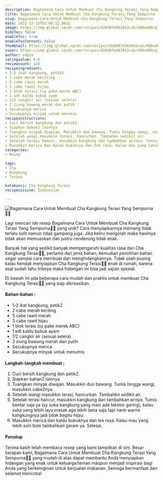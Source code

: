 ```yaml
---
description: Bagaimana Cara Untuk Membuat Cha Kangkung Terasi Yang Sempurna"
title: Bagaimana Cara Untuk Membuat Cha Kangkung Terasi Yang Sempurna
slug: Bagaimana-Cara-Untuk-Membuat-Cha-Kangkung-Terasi-Yang-Sempurna
date: 2022-12-16T03:09:12.063Z
image: https://img-global.cpcdn.com/recipes/d20d87e983042cab/400x400cq70/photo.jpg
hideToc: false
enableToc: true
enableTocContent: false
thumbnail: https://img-global.cpcdn.com/recipes/d20d87e983042cab/400x400cq70/photo.jpg
cover: https://img-global.cpcdn.com/recipes/d20d87e983042cab/400x400cq70/photo.jpg
author: admin
ratingvalue: 4.8
reviewcount: 124
recipeingredient:
- 1-2 ikat kangkung, petik2
- 2 cabe merah keriting
- 5 cabe rawit merah
- 3 cabe rawit hijau
- 1 blok terasi (sy pake merek ABC)
- 1 sdt kaldu bubuk ayam
- 1/2 cangkir air (sesuai selera)
- 2 siung bawang merah dan putih
- Secukupnya merica
- Secukupnya minyak untuk menumis
recipeinstructions:
- Cuci bersih kangkung dan petik2.
- Siapkan bahan2 lainnya
- Tuangkan minyak diwajan. Masukkin duo bawang. Tumis hingga wangi, masukkin cabe2nya.
- Setelah wangi masukkin terasi, hancurkan. Tambahkn sedikit air.
- Setelah terasi hancur, masukkin kangkung dan tambahkan airnya. Tumis bentar saja ya (sy suka kangkung yang masi ada tekstur garing), kalau suka yang lebih layu masak aga lebih lama saja tapi nanti warna kangkungnya jadi tidak begitu hijau.
- Masukkin merica dan kaldu bubuknya dan tes rasa. Kalau mau yang lebih asin bole tambahkan garam ya. Selesai.
categories:
- Resep

tags:
- Cha
- Kangkung
- Terasi

katakunci: Cha Kangkung Terasi
recipecuisine: Indonesian

---
```


![Bagaimana Cara Untuk Membuat Cha Kangkung Terasi Yang Sempurna👩‍🍳](https://img-global.cpcdn.com/recipes/d20d87e983042cab/400x400cq70/photo.jpg)

Lagi mencari ide resep Bagaimana Cara Untuk Membuat Cha Kangkung Terasi Yang Sempurna👩‍🍳 yang unik? Cara menyiapkannya memang tidak terlalu sulit namun tidak gampang juga. Jika keliru mengolah maka hasilnya tidak akan memuaskan dan justru cenderung tidak enak.

Banyak hal yang sedikit banyak mempengaruhi kualitas rasa dari Cha Kangkung Terasi👩‍🍳, pertama dari jenis bahan, kemudian pemilihan bahan segar sampai cara membuat dan menghidangkannya. Tidak usah pusing kalau hendak menyiapkan Cha Kangkung Terasi👩‍🍳 enak di rumah, karena asal sudah tahu triknya maka hidangan ini bisa jadi sajian spesial.

Di bawah ini ada beberapa cara mudah dan praktis untuk membuat Cha Kangkung Terasi👩‍🍳 yang siap dikreasikan.

<!--inarticleads1-->

#### Bahan-bahan :

- 1-2 ikat kangkung, petik2
- 2 cabe merah keriting
- 5 cabe rawit merah
- 3 cabe rawit hijau
- 1 blok terasi (sy pake merek ABC)
- 1 sdt kaldu bubuk ayam
- 1/2 cangkir air (sesuai selera)
- 2 siung bawang merah dan putih
- Secukupnya merica
- Secukupnya minyak untuk menumis

<!--inarticleads2-->

#### Langkah-langkah membuat :

1. Cuci bersih kangkung dan petik2.
1. Siapkan bahan2 lainnya
1. Tuangkan minyak diwajan. Masukkin duo bawang. Tumis hingga wangi, masukkin cabe2nya.
1. Setelah wangi masukkin terasi, hancurkan. Tambahkn sedikit air.
1. Setelah terasi hancur, masukkin kangkung dan tambahkan airnya. Tumis bentar saja ya (sy suka kangkung yang masi ada tekstur garing), kalau suka yang lebih layu masak aga lebih lama saja tapi nanti warna kangkungnya jadi tidak begitu hijau.
1. Masukkin merica dan kaldu bubuknya dan tes rasa. Kalau mau yang lebih asin bole tambahkan garam ya. Selesai.

#### Penutup

Terima kasih telah membaca resep yang kami tampilkan di sini. Besar harapan kami, Bagaimana Cara Untuk Membuat Cha Kangkung Terasi Yang Sempurna👩‍🍳 yang mudah di atas dapat membantu Anda menyiapkan hidangan yang enak untuk keluarga/teman maupun menjadi inspirasi bagi Anda yang berkeinginan untuk berjualan makanan. Semoga bermanfaat dan selamat mencoba!
